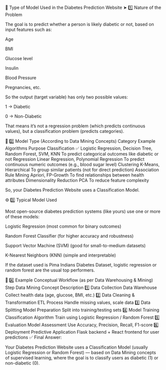 🧠 Type of Model Used in the Diabetes Prediction Website
➤ 1️⃣ Nature of the Problem

The goal is to predict whether a person is likely diabetic or not, based on input features such as:

Age

BMI

Glucose level

Insulin

Blood Pressure

Pregnancies, etc.

So the output (target variable) has only two possible values:

1 → Diabetic

0 → Non-Diabetic

That means it’s not a regression problem (which predicts continuous values),
but a classification problem (predicts categories).

🧩 2️⃣ Model Type (According to Data Mining Concepts)
Category	Example Algorithms	Purpose
Classification ✅	Logistic Regression, Decision Tree, Random Forest, SVM, KNN	To predict categorical outcomes like diabetic or not
Regression	Linear Regression, Polynomial Regression	To predict continuous numeric outcomes (e.g., blood sugar level)
Clustering	K-Means, Hierarchical	To group similar patients (not for direct prediction)
Association Rule Mining	Apriori, FP-Growth	To find relationships between health attributes
Dimensionality Reduction	PCA	To reduce feature complexity

So, your Diabetes Prediction Website uses a Classification Model.

⚙️ 3️⃣ Typical Model Used

Most open-source diabetes prediction systems (like yours) use one or more of these models:

Logistic Regression (most common for binary outcomes)

Random Forest Classifier (for higher accuracy and robustness)

Support Vector Machine (SVM) (good for small-to-medium datasets)

K-Nearest Neighbors (KNN) (simple and interpretable)

If the dataset used is Pima Indians Diabetes Dataset, logistic regression or random forest are the usual top performers.

🧮 4️⃣ Example Conceptual Workflow (as per Data Warehousing & Mining)
Step	Data Mining Concept	Description
1️⃣ Data Collection	Data Warehouse	Collect health data (age, glucose, BMI, etc.)
2️⃣ Data Cleaning & Transformation	ETL Process	Handle missing values, scale data
3️⃣ Data Splitting	Model Preparation	Split into training/testing sets
4️⃣ Model Training	Classification Algorithm	Train using Logistic Regression / Random Forest
5️⃣ Evaluation	Model Assessment	Use Accuracy, Precision, Recall, F1-score
6️⃣ Deployment	Predictive Application	Flask backend + React frontend for user predictions
✅ Final Answer:

Your Diabetes Prediction Website uses a Classification Model (usually Logistic Regression or Random Forest) — based on Data Mining concepts of supervised learning, where the goal is to classify users as diabetic (1) or non-diabetic (0).